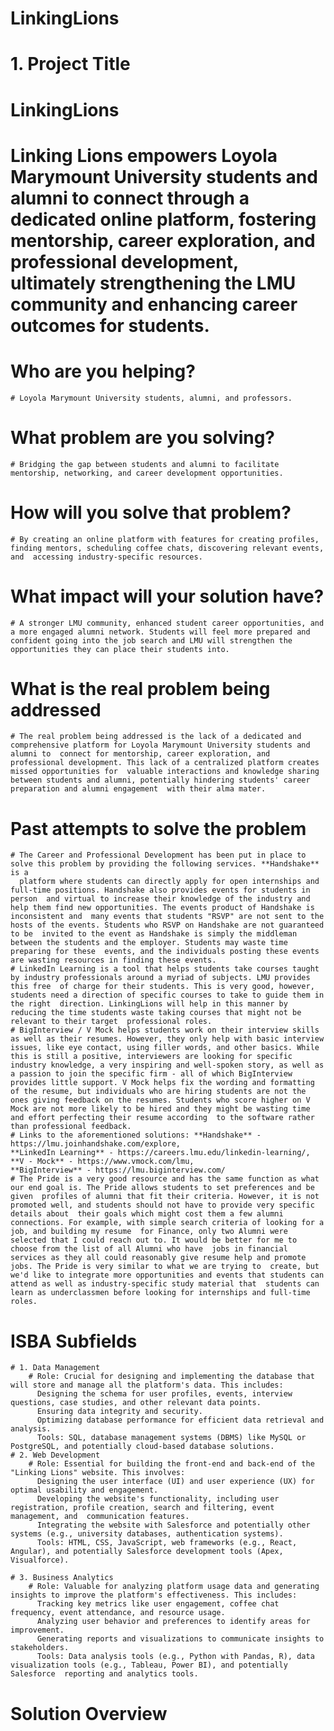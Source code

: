 # LinkingLions

# **1. Project Title**

# **LinkingLions**

# Linking Lions empowers Loyola Marymount University students and alumni to connect through a dedicated online platform, fostering mentorship, career exploration, and professional development, ultimately strengthening the LMU community and enhancing career outcomes for students.

# **Who are you helping?** 
	# Loyola Marymount University students, alumni, and professors.
# **What problem are you solving?** 
	# Bridging the gap between students and alumni to facilitate mentorship, networking, and career development opportunities.
# **How will you solve that problem?**
	# By creating an online platform with features for creating profiles, finding mentors, scheduling coffee chats, discovering relevant events, and  accessing industry-specific resources.
# **What impact will your solution have?**
	# A stronger LMU community, enhanced student career opportunities, and a more engaged alumni network. Students will feel more prepared and  confident going into the job search and LMU will strengthen the opportunities they can place their students into.

# **What is the real problem being addressed**
	# The real problem being addressed is the lack of a dedicated and comprehensive platform for Loyola Marymount University students and alumni to  connect for mentorship, career exploration, and professional development. This lack of a centralized platform creates missed opportunities for  valuable interactions and knowledge sharing between students and alumni, potentially hindering students' career preparation and alumni engagement  with their alma mater. 
# **Past attempts to solve the problem** 
	# The Career and Professional Development has been put in place to solve this problem by providing the following services. **Handshake** is a 
	  platform where students can directly apply for open internships and full-time positions. Handshake also provides events for students in person  and virtual to increase their knowledge of the industry and help them find new opportunities. The events product of Handshake is inconsistent and  many events that students "RSVP" are not sent to the hosts of the events. Students who RSVP on Handshake are not guaranteed to be  invited to the event as Handshake is simply the middleman between the students and the employer. Students may waste time preparing for these  events, and the individuals posting these events are wasting resources in finding these events. 
	# LinkedIn Learning is a tool that helps students take courses taught by industry professionals around a myriad of subjects. LMU provides this free  of charge for their students. This is very good, however, students need a direction of specific courses to take to guide them in the right  direction. LinkingLions will help in this manner by reducing the time students waste taking courses that might not be relevant to their target  professional roles. 
	# BigInterview / V Mock helps students work on their interview skills as well as their resumes. However, they only help with basic interview issues, like eye contact, using filler words, and other basics. While this is still a positive, interviewers are looking for specific industry knowledge, a very inspiring and well-spoken story, as well as a passion to join the specific firm - all of which BigInterview provides little support. V Mock helps fix the wording and formatting of the resume, but individuals who are hiring students are not the ones giving feedback on the resumes. Students who score higher on V Mock are not more likely to be hired and they might be wasting time and effort perfecting their resume according  to the software rather than professional feedback.   
	# Links to the aforementioned solutions: **Handshake** - https://lmu.joinhandshake.com/explore, 							 
 	**LinkedIn Learning** - https://careers.lmu.edu/linkedin-learning/, 
	**V - Mock** - https://www.vmock.com/lmu, 
	**BigInterview** - https://lmu.biginterview.com/
	# The Pride is a very good resource and has the same function as what our end goal is. The Pride allows students to set preferences and be given  profiles of alumni that fit their criteria. However, it is not promoted well, and students should not have to provide very specific details about  their goals which might cost them a few alumni connections. For example, with simple search criteria of looking for a job, and building my resume  for Finance, only two Alumni were selected that I could reach out to. It would be better for me to choose from the list of all Alumni who have  jobs in financial services as they all could reasonably give resume help and promote jobs. The Pride is very similar to what we are trying to  create, but we'd like to integrate more opportunities and events that students can attend as well as industry-specific study material that  students can learn as underclassmen before looking for internships and full-time roles.

# **ISBA Subfields**
	# 1. Data Management 
		# Role: Crucial for designing and implementing the database that will store and manage all the platform's data. This includes: 
		  Designing the schema for user profiles, events, interview questions, case studies, and other relevant data points.
		  Ensuring data integrity and security.
		  Optimizing database performance for efficient data retrieval and analysis.
		  Tools: SQL, database management systems (DBMS) like MySQL or PostgreSQL, and potentially cloud-based database solutions.
	# 2. Web Development
		# Role: Essential for building the front-end and back-end of the "Linking Lions" website. This involves:
		  Designing the user interface (UI) and user experience (UX) for optimal usability and engagement.
		  Developing the website's functionality, including user registration, profile creation, search and filtering, event management, and  communication features.
		  Integrating the website with Salesforce and potentially other systems (e.g., university databases, authentication systems).
		  Tools: HTML, CSS, JavaScript, web frameworks (e.g., React, Angular), and potentially Salesforce development tools (Apex, Visualforce).

	# 3. Business Analytics
		# Role: Valuable for analyzing platform usage data and generating insights to improve the platform's effectiveness. This includes:
		  Tracking key metrics like user engagement, coffee chat frequency, event attendance, and resource usage.
		  Analyzing user behavior and preferences to identify areas for improvement.
		  Generating reports and visualizations to communicate insights to stakeholders.
		  Tools: Data analysis tools (e.g., Python with Pandas, R), data visualization tools (e.g., Tableau, Power BI), and potentially Salesforce  reporting and analytics tools.

# **Solution Overview**
	

